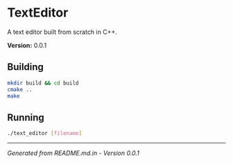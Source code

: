 # TextEditor

A text editor built from scratch in C++.

**Version:** 0.0.1

## Building

```bash
mkdir build && cd build
cmake ..
make
```

## Running

```bash
./text_editor [filename]
```

---
*Generated from README.md.in - Version 0.0.1*
